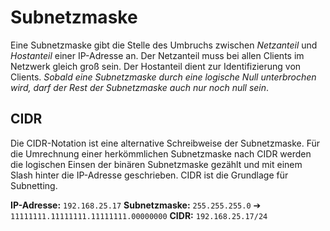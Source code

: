 # Subnetzmaske
Eine Subnetzmaske gibt die Stelle des Umbruchs zwischen *Netzanteil* und *Hostanteil* einer IP-Adresse an. Der Netzanteil muss bei allen Clients im Netzwerk gleich groß sein. Der Hostanteil dient zur Identifizierung von Clients. *Sobald eine Subnetzmaske durch eine logische Null unterbrochen wird, darf der Rest der Subnetzmaske auch nur noch null sein*.

## CIDR
Die CIDR-Notation ist eine alternative Schreibweise der Subnetzmaske. Für die Umrechnung einer herkömmlichen Subnetzmaske nach CIDR werden die logischen Einsen der binären Subnetzmaske gezählt und mit einem Slash hinter die IP-Adresse geschrieben. CIDR ist die Grundlage für Subnetting.

**IP-Adresse:** `192.168.25.17`
**Subnetzmaske:** `255.255.255.0` ➔ `11111111.11111111.11111111.00000000`
**CIDR:** `192.168.25.17/24`
